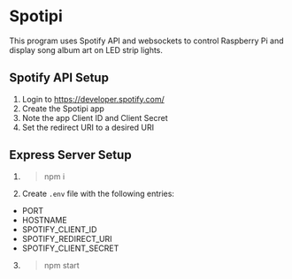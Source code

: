 # Spotipi
This program uses Spotify API and websockets to control Raspberry Pi and display song album art on LED strip lights.
## Spotify API Setup
1. Login to https://developer.spotify.com/
2. Create the Spotipi app
3. Note the app Client ID and Client Secret
4. Set the redirect URI to a desired URI

## Express Server Setup
1. > npm i
2. Create `.env` file with the following entries: 

* PORT
* HOSTNAME
* SPOTIFY_CLIENT_ID
* SPOTIFY_REDIRECT_URI
* SPOTIFY_CLIENT_SECRET

3. > npm start
